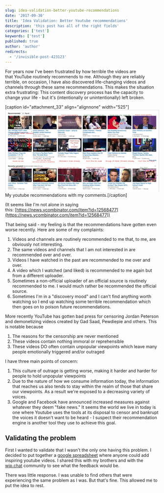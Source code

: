 ```yaml
---
slug: idea-validation-better-youtube-recommendations
date: '2017-09-30'
title: 'Idea Validation: Better Youtube recommendations'
description: 'this post has all of the right fields'
categories: ['test']
keywords: ['test']
published: true
author: 'author'
redirects:
  - '/invisible-post-423123'
---
```


For years now I've been frustrated by how terrible the videos are that YouTube routinely recommends to me. Although they are reliably terrible, on occasion, I have also discovered life-changing videos and channels through these same recommendations. This makes the situation extra frustrating: This content discovery process has the capacity to change your life - but it's (intentionally or unintentionally) left broken.

\[caption id="attachment_33" align="alignnone" width="525"\]![](images/youtuberecommendations-1024x545.jpg) My youtube recommendations with my comments.\[/caption\]

(It seems like I'm not alone in saying this: [https://news.ycombinator.com/item?id=12568477](https://news.ycombinator.com/item?id=12568477))

That being said - my feeling is that the recommendations have gotten even worse recently. Here are some of my complaints:

1. Videos and channels are routinely recommended to me that, to me, are obviously not interesting.
2. The same videos and channels that I am not interested in are recommended over and over.
3. Videos I have watched in the past are recommended to me over and over.
4. A video which I watched (and liked) is recommended to me again but from a different uploader.
5. Sometimes a non-official uploader of an official source is routinely recommended to me. I would much rather be recommended the official source.
6. Sometimes I'm in a "discovery mood" and I can't find anything worth watching so I end up watching some terrible recommendation which then goes on to poison future recommendations.

More recently YouTube has gotten bad press for censoring Jordan Peterson and demonetizing videos created by Gad Saad, Pewdiepie and others. This is notable because

1. The reasons for the censorship are never mentioned
2. These videos contain nothing immoral or reprehensible
3. These videos DO often contain unpopular viewpoints which leave many people emotionally triggered and/or outraged

I have three main points of concern:

1. This culture of outrage is getting worse, making it harder and harder for people to hold unpopular viewpoints
2. Due to the nature of how we consume information today, the information that reaches us also tends to stay within the realm of those that share our viewpoints. As a result we're exposed to a decreasing variety of voices.
3. Google and Facebook have announced increased measures against whatever they deem "fake news." It seems the world we live in today is one where Youtube uses the tools at its disposal to censor and bankrupt the voices it doesn't want to be heard - I suspect their recommendation engine is another tool they use to achieve this goal.

## Validating the problem

First I wanted to validate that I wasn't the only one having this problem. I decided to put together a [google spreadsheet](https://docs.google.com/spreadsheets/d/1UsYoL9pTwqgyw1aRjkUvzsniMj9WKlrRCso4lp-H8EY/edit?usp=sharing) where anyone could add inspiring youtube videos. I shared this with my brothers and with the [wip.chat](https://wip.chat) community to see what the feedback would be.

There was little response. I was unable to find others that were experiencing the same problem as I was. But that's fine. This allowed me to put the idea to rest.
